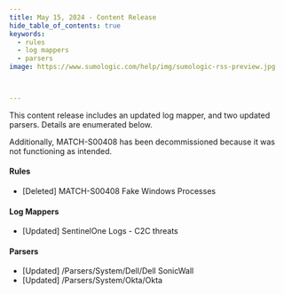 ```yaml
---
title: May 15, 2024 - Content Release
hide_table_of_contents: true
keywords:
  - rules
  - log mappers
  - parsers
image: https://www.sumologic.com/help/img/sumologic-rss-preview.jpg



---
```


This content release includes an updated log mapper, and two updated parsers. Details are enumerated below.

Additionally, MATCH-S00408 has been decommissioned because it was not functioning as intended.

#### Rules

* [Deleted] MATCH-S00408 Fake Windows Processes

#### Log Mappers

* [Updated] SentinelOne Logs - C2C threats

#### Parsers

* [Updated] /Parsers/System/Dell/Dell SonicWall
* [Updated] /Parsers/System/Okta/Okta
